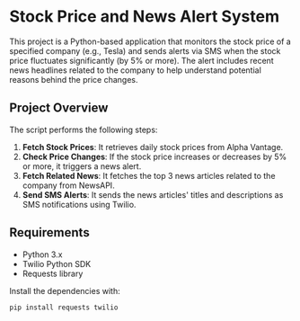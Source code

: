 # Stock Price and News Alert System

This project is a Python-based application that monitors the stock price of a specified company (e.g., Tesla) and sends alerts via SMS when the stock price fluctuates significantly (by 5% or more). The alert includes recent news headlines related to the company to help understand potential reasons behind the price changes.

## Project Overview

The script performs the following steps:
1. **Fetch Stock Prices**: It retrieves daily stock prices from Alpha Vantage.
2. **Check Price Changes**: If the stock price increases or decreases by 5% or more, it triggers a news alert.
3. **Fetch Related News**: It fetches the top 3 news articles related to the company from NewsAPI.
4. **Send SMS Alerts**: It sends the news articles' titles and descriptions as SMS notifications using Twilio.

## Requirements

- Python 3.x
- Twilio Python SDK
- Requests library

Install the dependencies with:
```bash
pip install requests twilio
